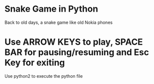 # Snake Game in Python
Back to old days, a snake game like old Nokia phones
<h1>Use ARROW KEYS to play, SPACE BAR for pausing/resuming and Esc Key for exiting</h1>
Use python2 to execute the python file

